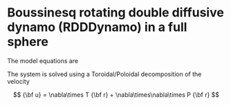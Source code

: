 # Boussinesq rotating double diffusive dynamo (RDDDynamo) in a full sphere

The model equations are

The system is solved using a Toroidal/Poloidal decomposition of the velocity

$$
{\bf u} = \nabla\times T {\bf r} + \nabla\times\nabla\times P {\bf r} 
$$
